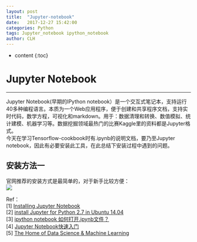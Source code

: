```yaml
---
layout: post
title:  "Jupyter-notebook"
date:   2017-12-27 15:42:00 
categories: Python
tags: Jupyter_notebook ipython_notebook
author: CLH
---
```


* content
{:toc}

# Jupyter Notebook #

----------
Jupyter Notebook(早期的IPython notebook）是一个交互式笔记本，支持运行40多种编程语言。本质为一个Web应用程序，便于创建和共享程序文档，支持实时代码，数学方程，可视化和markdown。用于：数据清理和转换、数值模拟、统计建模、机器学习等。数据挖掘领域最热门的比赛Kaggle里的资料都是Jupyter格式。    
今天在学习Tensorflow-cookbook时有.ipynb的说明文档，要乃至Jupyter notebook，因此有必要安装此工具，在此总结下安装过程中遇到的问题。           

## 安装方法一 ##
官网推荐的安装方式是最简单的，对于新手比较方便：    
![](https://clhne.github.io/_post/images/jupyter-notebook.jpg)     


Ref：    
[1] [Installing Jupyter Notebook](https://jupyter.readthedocs.io/en/latest/install.html)    
[2] [install Jupyter for Python 2.7 in Ubuntu 14.04](https://askubuntu.com/questions/847263/install-jupyter-for-python-2-7-in-ubuntu-14-04)    
[3] [ipython notebook 如何打开.ipynb文件？](https://www.zhihu.com/question/45498930/answer/110452414)    
[4] [Jupyter Notebook快速入门](https://www.cnblogs.com/nxld/p/6566380.html)     
[5] [The Home of Data Science & Machine Learning](https://www.kaggle.com/)